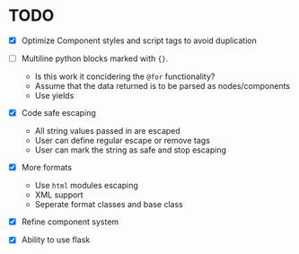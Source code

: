 # TODO

- [x] Optimize Component styles and script tags to avoid duplication
- [ ] Multiline python blocks marked with `{}`.
  * Is this work it concidering the `@for` functionality?
  * Assume that the data returned is to be parsed as nodes/components
  * Use yields

- [x] Code safe escaping
  - All string values passed in are escaped
  - User can define regular escape or remove tags
  - User can mark the string as safe and stop escaping
- [x] More formats
  - Use `html` modules escaping
  - XML support
  - Seperate format classes and base class
- [x] Refine component system
- [x] Ability to use flask